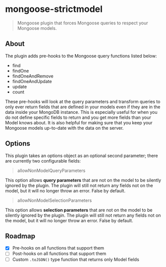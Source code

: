 # mongoose-strictmodel

> Mongoose plugin that forces Mongoose queries to respect your Mongoose models.

## About

The plugin adds pre-hooks to the Mongoose query functions listed below:

- find
- findOne
- findOneAndRemove
- findOneAndUpdate
- update
- count

These pre-hooks will look at the query parameters and transform queries to only
ever return fields that are defined in your models even if they are in the data
inside your MongoDB instance.  This is especially useful for when you do not
define specific fields to return and you get more fields than your Model knows
about.  It is also helpful for making sure that you keep your Mongoose models
up-to-date with the data on the server.


## Options

This plugin takes an options object as an optional second parameter;
there are currently two configurable fields:

> <Boolean> allowNonModelQueryParameters

This option allows **query parameters** that are not on the model to be silently
ignored by the plugin.  The plugin will still not return any fields not on the
model, but it will no longer throw an error.  False by default.

> <Boolean> allowNonModelSelectionParameters

This option allows **selection parameters** that are not on the model to be silently
ignored by the plugin.  The plugin will still not return any fields not on the
model, but it will no longer throw an error.  False by default.

## Roadmap

- [x] Pre-hooks on all functions that support them
- [ ] Post-hooks on all functions that support them
- [ ] Custom `.toJSON()` type function that returns only Model fields

